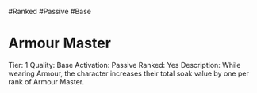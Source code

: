#Ranked
#Passive
#Base


# Armour Master
Tier: 1
Quality: Base
Activation: Passive
Ranked: Yes
Description: While wearing Armour, the character increases their total soak value by one per rank of Armour Master.